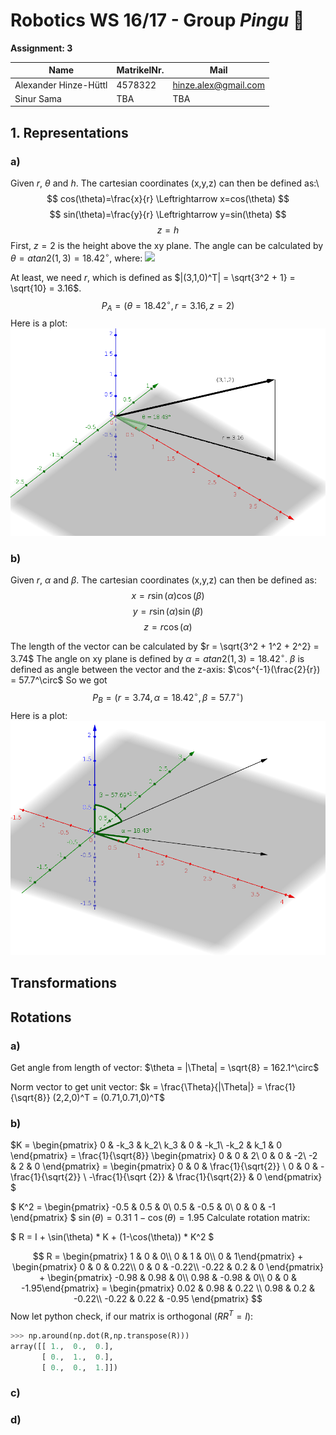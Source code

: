 # Robotics WS 16/17 - Group _Pingu_ 🐧

__Assignment: 3__

|  Name                      | MatrikelNr.   | Mail                       |
|----------------------------|---------------|----------------------------|
| Alexander Hinze-Hüttl      | 4578322       | hinze.alex@gmail.com       |
| Sinur Sama                 |  TBA          |          TBA               |

## 1. Representations

### a)
Given $r$, $\theta$ and $h$. The cartesian coordinates (x,y,z) can then be defined as:\\
$$
cos(\theta)=\frac{x}{r} \Leftrightarrow x=cos(\theta)
$$
$$
sin(\theta)=\frac{y}{r} \Leftrightarrow y=sin(\theta)
$$
$$
z=h
$$
First, $z=2$ is the height above the xy plane. The angle can be calculated by
$\theta = atan2(1,3 ) = 18.42^\circ$, where:
 ![](https://wikimedia.org/api/rest_v1/media/math/render/svg/174e1931034cc4c35aaedfdb2a3cd06c9247d850)

At least, we need $r$, which is defined as $|(3,1,0)^T| = \sqrt{3^2 + 1} = \sqrt{10} = 3.16$.
$$
P_A = (\theta = 18.42^\circ , r = 3.16 , z=2)
$$
Here is a plot:
![](img3.png)

### b)
Given $r$, $\alpha$ and $\beta$. The cartesian coordinates (x,y,z) can then be defined as:
$$
x=r\sin(\alpha)\cos(\beta)
$$
$$
y=r\sin(\alpha)\sin(\beta)
$$
$$
z=r\cos(\alpha)
$$

The length of the vector can be calculated by $r = \sqrt{3^2 + 1^2 + 2^2} = 3.74$
The angle on xy plane is defined by $\alpha = atan2(1,3) = 18.42^\circ$.
$\beta$ is defined as angle between the vector and the z-axis: $\cos^{-1}(\frac{2}{r}) = 57.7^\circ$
So we got $$P_B = (r=3.74, \alpha = 18.42^\circ, \beta = 57.7^\circ) $$
Here is a plot:
![](img4.png)


## Transformations

## Rotations
### a)
Get angle from length of vector:
$\theta = |\Theta| = \sqrt{8} = 162.1^\circ$

Norm vector to get unit vector:
$k = \frac{\Theta}{|\Theta|} = \frac{1}{\sqrt{8}} (2,2,0)^T = (0.71,0.71,0)^T$


### b)

$K = \begin{pmatrix}
0 & -k_3 & k_2\\
k_3 & 0 & -k_1\\
-k_2 & k_1 & 0
\end{pmatrix} =  \frac{1}{\sqrt{8}} \begin{pmatrix}
0 & 0 & 2\\
0 & 0 & -2\\
-2 & 2 & 0
\end{pmatrix} = \begin{pmatrix}
0 & 0 & \frac{1}{\sqrt{2}} \\
0 & 0 & -\frac{1}{\sqrt{2}} \\
-\frac{1}{\sqrt {2}}  & \frac{1}{\sqrt{2}} & 0
\end{pmatrix}
$



$
K^2 = \begin{pmatrix}
-0.5 & 0.5 & 0\\
0.5 & -0.5 & 0\\
0 &  0 & -1
\end{pmatrix}
$
$\sin(\theta) = 0.31$
$1-\cos(\theta) = 1.95$
Calculate rotation matrix:

$
R = I + \sin(\theta) * K + (1-\cos(\theta)) * K^2
$

$$
R = \begin{pmatrix} 1 & 0 & 0\\ 0 & 1 & 0\\ 0 &  1\end{pmatrix} +
\begin{pmatrix} 0 & 0 & 0.22\\ 0 & 0 & -0.22\\ -0.22 & 0.2 & 0 \end{pmatrix} +
\begin{pmatrix} -0.98 & 0.98 & 0\\ 0.98 & -0.98 & 0\\ 0 & 0 & -1.95\end{pmatrix}
= \begin{pmatrix} 0.02 & 0.98 & 0.22 \\ 0.98 & 0.2 & -0.22\\ -0.22 & 0.22 & -0.95 \end{pmatrix}
$$
Now let python check, if our matrix is orthogonal ($RR^T = I$):
```python
>>> np.around(np.dot(R,np.transpose(R)))
array([[ 1.,  0.,  0.],
       [ 0.,  1.,  0.],
       [ 0.,  0.,  1.]])
```

### c)

### d)
